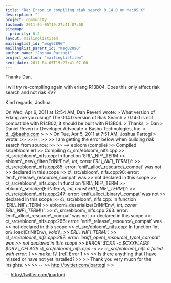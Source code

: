 ```yaml
---
title: "Re: Error in compiling riak search 0.14.0 on MacOS X"
description: ""
project: community
lastmod: 2011-04-05T19:27:41-07:00
sitemap:
  priority: 0.2
layout: mailinglistitem
mailinglist_id: "msg02896"
mailinglist_parent_id: "msg02890"
author_name: "Joshua Partogi"
project_section: "mailinglistitem"
sent_date: 2011-04-05T19:27:41-07:00
---
```



Thanks Dan,

I will try re-compiling again with erlang R13B04. Does this only
affect riak search and not riak KV?

Kind regards,
Joshua.

On Wed, Apr 6, 2011 at 12:54 AM, Dan Reverri  wrote:
&gt; What version of Erlang are you using? The 0.14.0 version of Riak Search
&gt; 0.14.0 is not compatible with R14B02; it should be built with R13B04.
&gt; Thanks,
&gt; Dan
&gt; Daniel Reverri
&gt; Developer Advocate
&gt; Basho Technologies, Inc.
&gt; d...@basho.com
&gt;
&gt;
&gt; On Tue, Apr 5, 2011 at 7:51 AM, Joshua Partogi 
&gt; wrote:
&gt;&gt;
&gt;&gt; Hi,
&gt;&gt;
&gt;&gt; I am getting the error below when building riak search from source:
&gt;&gt;
&gt;&gt; ==&gt; ebloom (compile)
&gt;&gt; Compiled src/ebloom.erl
&gt;&gt; Compiling c\\_src/ebloom\\_nifs.cpp
&gt;&gt; c\\_src/ebloom\\_nifs.cpp: In function ‘ERL\\_NIF\\_TERM
&gt;&gt; ebloom\\_new\\_filter(ErlNifEnv\\*, int, const ERL\\_NIF\\_TERM\\*)’:
&gt;&gt; c\\_src/ebloom\\_nifs.cpp:85: error: ‘enif\\_alloc\\_resource\\_compat’ was not
&gt;&gt; declared in this scope
&gt;&gt; c\\_src/ebloom\\_nifs.cpp:90: error: ‘enif\\_release\\_resource\\_compat’ was
&gt;&gt; not declared in this scope
&gt;&gt; c\\_src/ebloom\\_nifs.cpp: In function ‘ERL\\_NIF\\_TERM
&gt;&gt; ebloom\\_serialize(ErlNifEnv\\*, int, const ERL\\_NIF\\_TERM\\*)’:
&gt;&gt; c\\_src/ebloom\\_nifs.cpp:247: error: ‘enif\\_alloc\\_binary\\_compat’ was not
&gt;&gt; declared in this scope
&gt;&gt; c\\_src/ebloom\\_nifs.cpp: In function ‘ERL\\_NIF\\_TERM
&gt;&gt; ebloom\\_deserialize(ErlNifEnv\\*, int, const ERL\\_NIF\\_TERM\\*)’:
&gt;&gt; c\\_src/ebloom\\_nifs.cpp:263: error: ‘enif\\_alloc\\_resource\\_compat’ was not
&gt;&gt; declared in this scope
&gt;&gt; c\\_src/ebloom\\_nifs.cpp:266: error: ‘enif\\_release\\_resource\\_compat’ was
&gt;&gt; not declared in this scope
&gt;&gt; c\\_src/ebloom\\_nifs.cpp: In function ‘int on\\_load(ErlNifEnv\\*, void\\*\\*,
&gt;&gt; ERL\\_NIF\\_TERM)’:
&gt;&gt; c\\_src/ebloom\\_nifs.cpp:287: error: ‘enif\\_open\\_resource\\_type\\_compat’ was
&gt;&gt; not declared in this scope
&gt;&gt; ERROR: $CXX -c $CXXFLAGS $DRV\\_CFLAGS c\\_src/ebloom\\_nifs.cpp -o
&gt;&gt; c\\_src/ebloom\\_nifs.o failed with error: 1
&gt;&gt; make: \\*\\*\\* [rel] Error 1
&gt;&gt;
&gt;&gt; Is there anything that I have missed or have not yet installed?
&gt;&gt;
&gt;&gt; Thank you very much for the insights.
&gt;&gt;
&gt;&gt; --
&gt;&gt; http://twitter.com/jpartogi
&gt;
&gt;

-- 
http://twitter.com/jpartogi

